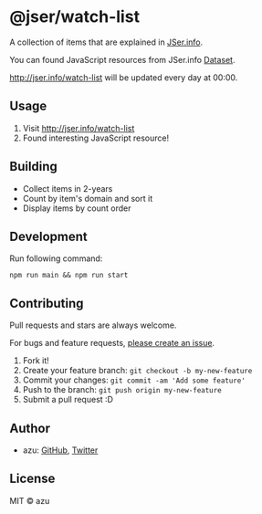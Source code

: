 # @jser/watch-list

A collection of items that are explained in [JSer.info][].

You can found JavaScript resources from JSer.info [Dataset](https://github.com/jser/dataset).

<http://jser.info/watch-list> will be updated every day at 00:00.

## Usage

1. Visit <http://jser.info/watch-list>
2. Found interesting JavaScript resource!

## Building

- Collect items in 2-years
- Count by item's domain and sort it
- Display items by count order

## Development

Run following command:

```
npm run main && npm run start
```

## Contributing

Pull requests and stars are always welcome.

For bugs and feature requests, [please create an issue](https://github.com/jser/watch-list/issues).

1. Fork it!
2. Create your feature branch: `git checkout -b my-new-feature`
3. Commit your changes: `git commit -am 'Add some feature'`
4. Push to the branch: `git push origin my-new-feature`
5. Submit a pull request :D

## Author

- azu: [GitHub](https://github.com/azu), [Twitter](https://twitter.com/azu_re)

## License

MIT © azu

[JSer.info]: https://jser.info
